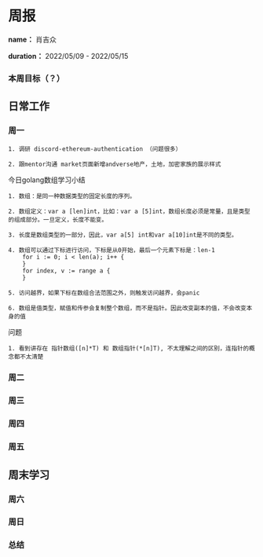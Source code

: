 周报
====

**name：** 肖吉众

**duration：** 2022/05/09 - 2022/05/15



### 本周目标（？）


日常工作
--------

### 周一

```
1. 调研 discord-ethereum-authentication （问题很多）

2. 跟mentor沟通 market页面新增andverse地产，土地，加密家族的展示样式
```

今日golang数组学习小结
```
1. 数组：是同一种数据类型的固定长度的序列。

2. 数组定义：var a [len]int，比如：var a [5]int，数组长度必须是常量，且是类型的组成部分。一旦定义，长度不能变。

3. 长度是数组类型的一部分，因此，var a[5] int和var a[10]int是不同的类型。
    
4. 数组可以通过下标进行访问，下标是从0开始，最后一个元素下标是：len-1
    for i := 0; i < len(a); i++ {
    }
    for index, v := range a {
    }
    
5. 访问越界，如果下标在数组合法范围之外，则触发访问越界，会panic
    
6. 数组是值类型，赋值和传参会复制整个数组，而不是指针。因此改变副本的值，不会改变本身的值
```

问题
```
1. 看到讲存在 指针数组([n]*T) 和 数组指针(*[n]T), 不太理解之间的区别，连指针的概念都不太清楚
```


### 周二


### 周三


### 周四


### 周五


周末学习
--------

### 周六

### 周日


### 总结
